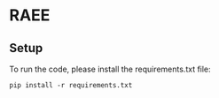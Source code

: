 # RAEE

## Setup
To run the code, please install the requirements.txt file:

```
pip install -r requirements.txt
```
